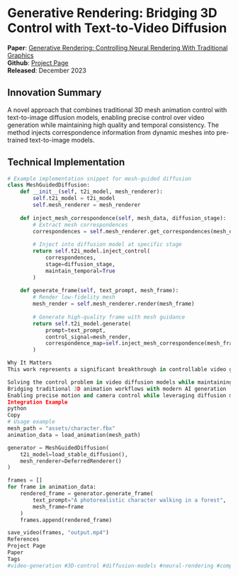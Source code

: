 # Generative Rendering: Bridging 3D Control with Text-to-Video Diffusion

**Paper**: [Generative Rendering: Controlling Neural Rendering With Traditional Graphics](https://arxiv.org/abs/2312.05376)  
**Github**: [Project Page](https://primecai.github.io/generative_rendering/)  
**Released**: December 2023

## Innovation Summary
A novel approach that combines traditional 3D mesh animation control with text-to-image diffusion models, enabling precise control over video generation while maintaining high quality and temporal consistency. The method injects correspondence information from dynamic meshes into pre-trained text-to-image models.

## Technical Implementation

```python
# Example implementation snippet for mesh-guided diffusion
class MeshGuidedDiffusion:
    def __init__(self, t2i_model, mesh_renderer):
        self.t2i_model = t2i_model
        self.mesh_renderer = mesh_renderer
        
    def inject_mesh_correspondence(self, mesh_data, diffusion_stage):
        # Extract mesh correspondences
        correspondences = self.mesh_renderer.get_correspondences(mesh_data)
        
        # Inject into diffusion model at specific stage
        return self.t2i_model.inject_control(
            correspondences,
            stage=diffusion_stage,
            maintain_temporal=True
        )
    
    def generate_frame(self, text_prompt, mesh_frame):
        # Render low-fidelity mesh
        mesh_render = self.mesh_renderer.render(mesh_frame)
        
        # Generate high-quality frame with mesh guidance
        return self.t2i_model.generate(
            prompt=text_prompt,
            control_signal=mesh_render,
            correspondence_map=self.inject_mesh_correspondence(mesh_frame, "middle")
        )

Why It Matters
This work represents a significant breakthrough in controllable video generation by:

Solving the control problem in video diffusion models while maintaining quality
Bridging traditional 3D animation workflows with modern AI generation
Enabling precise motion and camera control while leveraging diffusion models' expressivity
Integration Example
python
Copy
# Usage example
mesh_path = "assets/character.fbx"
animation_data = load_animation(mesh_path)

generator = MeshGuidedDiffusion(
    t2i_model=load_stable_diffusion(),
    mesh_renderer=DeferredRenderer()
)

frames = []
for frame in animation_data:
    rendered_frame = generator.generate_frame(
        text_prompt="A photorealistic character walking in a forest",
        mesh_frame=frame
    )
    frames.append(rendered_frame)

save_video(frames, "output.mp4")
References
Project Page
Paper
Tags
#video-generation #3D-control #diffusion-models #neural-rendering #computer-graphics

